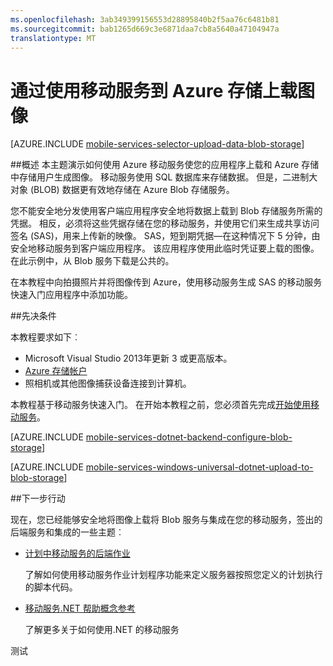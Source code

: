 ```yaml
---
ms.openlocfilehash: 3ab349399156553d28895840b2f5aa76c6481b81
ms.sourcegitcommit: bab1265d669c3e6871daa7cb8a5640a47104947a
translationtype: MT
---
```

<properties 
    pageTitle="上载图像到 Azure Blob 存储从通用的 Windows 应用程序 |Microsoft Azure" 
    description="了解如何使用.NET 后端移动服务来将图像传到 Azure Blob 存储和访问通用的 Windows 应用程序中的图像。" 
    documentationCenter="windows" 
    authors="ggailey777" 
    services="mobile-services,storage" 
    manager="dwrede" 
    editor=""/>

<tags 
    ms.service="mobile-services" 
    ms.workload="mobile" 
    ms.tgt_pltfrm="mobile-windows-store" 
    ms.devlang="dotnet" 
    ms.topic="article" 
    ms.date="07/13/2015" 
    ms.author="glenga"/>

# 通过使用移动服务到 Azure 存储上载图像

[AZURE.INCLUDE [mobile-services-selector-upload-data-blob-storage](../../includes/mobile-services-selector-upload-data-blob-storage.md)]

##概述
本主题演示如何使用 Azure 移动服务使您的应用程序上载和 Azure 存储中存储用户生成图像。 移动服务使用 SQL 数据库来存储数据。 但是，二进制大对象 (BLOB) 数据更有效地存储在 Azure Blob 存储服务。 

您不能安全地分发使用客户端应用程序安全地将数据上载到 Blob 存储服务所需的凭据。 相反，必须将这些凭据存储在您的移动服务，并使用它们来生成共享访问签名 (SAS)，用来上传新的映像。 SAS，短到期凭据&mdash;在这种情况下 5 分钟，由安全地移动服务到客户端应用程序。 该应用程序使用此临时凭证要上载的图像。 在此示例中，从 Blob 服务下载是公共的。

在本教程中向拍摄照片并将图像传到 Azure，使用移动服务生成 SAS 的移动服务快速入门应用程序中添加功能。 

##先决条件

本教程要求如下︰

+ Microsoft Visual Studio 2013年更新 3 或更高版本。
+ [Azure 存储帐户](../storage-create-storage-account.md)
+ 照相机或其他图像捕获设备连接到计算机。

本教程基于移动服务快速入门。 在开始本教程之前，您必须首先完成[开始使用移动服务]。 

[AZURE.INCLUDE [mobile-services-dotnet-backend-configure-blob-storage](../../includes/mobile-services-dotnet-backend-configure-blob-storage.md)]

[AZURE.INCLUDE [mobile-services-windows-universal-dotnet-upload-to-blob-storage](../../includes/mobile-services-windows-universal-dotnet-upload-to-blob-storage.md)]

##下一步行动

现在，您已经能够安全地将图像上载将 Blob 服务与集成在您的移动服务，签出的后端服务和集成的一些主题︰

+ [计划中移动服务的后端作业](../mobile-services-dotnet-backend-schedule-recurring-tasks.md)

     了解如何使用移动服务作业计划程序功能来定义服务器按照您定义的计划执行的脚本代码。

+ [移动服务.NET 帮助概念参考](../mobile-services-windows-dotnet-how-to-use-client-library.md)

     了解更多关于如何使用.NET 的移动服务
 
<!-- Anchors. -->
[安装客户端存储库]: #install-storage-client
[更新的客户端应用程序来捕获图像]: #add-select-images
[安装存储客户端的移动服务项目中]: #storage-client-server
[更新数据模型中的 TodoItem 定义]: #update-data-model
[更新表生成 SAS 控制器]: #update-scripts
[上载图像来测试应用程序]: #test
[下一步行动]:#next-steps

<!-- Images. --> 

<!-- URLs. -->
[开始使用移动服务]: ../mobile-services-windows-store-dotnet-get-started.md
[Azure 的管理门户]: https://manage.windowsazure.com/
[如何创建存储帐户。]: ../storage-create-storage-account.md
[Azure 存储客户端库，用于存储应用程序]: http://go.microsoft.com/fwlink/p/?LinkId=276866 
 
测试
